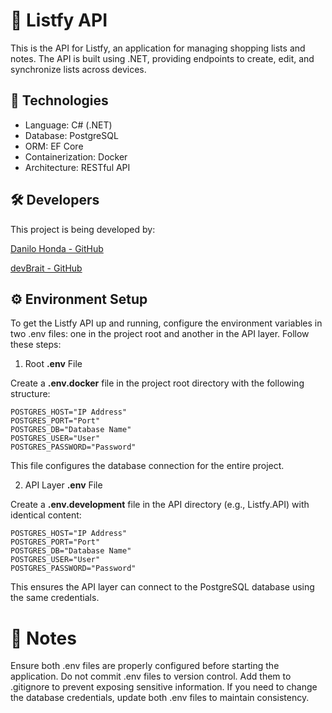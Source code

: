 # 📱 Listfy API
This is the API for Listfy, an application for managing shopping lists and notes. The API is built using .NET, providing endpoints to create, edit, and synchronize lists across devices.
## 🚀 Technologies

- Language: C# (.NET)
- Database: PostgreSQL
- ORM: EF Core
- Containerization: Docker
- Architecture: RESTful API

## 🛠️ Developers
This project is being developed by:

[Danilo Honda - GitHub](https://github.com/DaniloHonda)

[devBrait - GitHub](https://github.com/devbrait)

## ⚙️ Environment Setup

To get the Listfy API up and running, configure the environment variables in two .env files: one in the project root and another in the API layer. Follow these steps:

1. Root **.env** File

Create a **.env.docker** file in the project root directory with the following structure:

    POSTGRES_HOST="IP Address"
    POSTGRES_PORT="Port"
    POSTGRES_DB="Database Name"
    POSTGRES_USER="User"
    POSTGRES_PASSWORD="Password"

This file configures the database connection for the entire project.

2. API Layer **.env** File

Create a **.env.development** file in the API directory (e.g., Listfy.API) with identical content:

    POSTGRES_HOST="IP Address"
    POSTGRES_PORT="Port"
    POSTGRES_DB="Database Name"
    POSTGRES_USER="User"
    POSTGRES_PASSWORD="Password"

This ensures the API layer can connect to the PostgreSQL database using the same credentials.

# 📝 Notes

Ensure both .env files are properly configured before starting the application.
Do not commit .env files to version control. Add them to .gitignore to prevent exposing sensitive information.
If you need to change the database credentials, update both .env files to maintain consistency.

